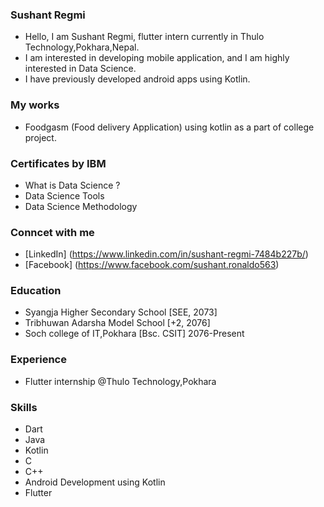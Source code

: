 ### Sushant Regmi
 - Hello, I am Sushant Regmi, flutter intern currently in Thulo Technology,Pokhara,Nepal.
 - I am interested in developing mobile application, and I am highly interested in Data Science.
 - I have previously developed android apps using Kotlin.


### My works 
  - Foodgasm (Food delivery Application) using kotlin as a part of college project.


### Certificates by IBM
 - What is Data Science ?
 - Data Science Tools
 - Data Science Methodology


### Conncet with me
- [LinkedIn] (https://www.linkedin.com/in/sushant-regmi-7484b227b/)
- [Facebook] (https://www.facebook.com/sushant.ronaldo563)



### Education
- Syangja Higher Secondary School [SEE, 2073] 
- Tribhuwan Adarsha Model School [+2, 2076]
- Soch college of IT,Pokhara [Bsc. CSIT]  2076-Present  


### Experience
- Flutter internship @Thulo Technology,Pokhara


### Skills
- Dart
- Java
- Kotlin
- C
- C++
- Android Development using Kotlin
- Flutter


 
